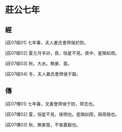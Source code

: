 # 莊公七年

## 經 <a name="03Zhuang07Jing"></a>

<a name="03Zhuang07Jing01">[莊07經01]</a> 七年春，夫人姜氏會齊侯於防。

<a name="03Zhuang07Jing02">[莊07經02]</a> 夏亖月辛卯，夜，恒星不見。夜中，星隕如雨。

<a name="03Zhuang07Jing03">[莊07經03]</a> 秋，大水。無麥、苗。

<a name="03Zhuang07Jing04">[莊07經04]</a> 冬，夫人姜氏會齊侯于穀。

## 傳 <a name="03Zhuang07Zhuan"></a>

<a name="03Zhuang07Zhuan01">[莊07傳01]</a> 七年春，文姜會齊侯于防，齊志也。

<a name="03Zhuang07Zhuan02">[莊07傳02]</a> 夏，恒星不見，夜明也。星隕如雨，與雨偕也。

<a name="03Zhuang07Zhuan03">[莊07傳03]</a> 秋，無麥苗，不害嘉穀也。

